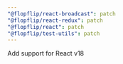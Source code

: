 ```yaml
---
"@flopflip/react-broadcast": patch
"@flopflip/react-redux": patch
"@flopflip/react": patch
"@flopflip/test-utils": patch
---
```


Add support for React v18
